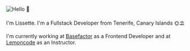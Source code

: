 ![Hello 👋](https://res.cloudinary.com/lissetteibnz/image/upload/q_61/v1595184723/template_q3jjri.jpg)

I'm Lissette. I'm a Fullstack Developer from Tenerife, Canary Islands 🌞⛱

I'm currently working at [Basefactor](https://www.basefactor.com/) as a Frontend Developer and at [Lemoncode](https://lemoncode.net/) as an Instructor.

<!--
**LissetteIbnz/LissetteIbnz** is a ✨ _special_ ✨ repository because its `README.md` (this file) appears on your GitHub profile.

Here are some ideas to get you started:

- 🔭 I’m currently working on ...
- 🌱 I’m currently learning ...
- 👯 I’m looking to collaborate on ...
- 🤔 I’m looking for help with ...
- 💬 Ask me about ...
- 📫 How to reach me: ...
- 😄 Pronouns: ...
- ⚡ Fun fact: ...
-->
